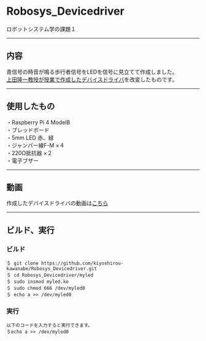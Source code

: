 # Robosys_Devicedriver
ロボットシステム学の課題１

---
## 内容 
青信号の時音が鳴る歩行者信号をLEDを信号に見立てて作成しました。  
[上田隆一教授が授業で作成したデバイスドライバ](https://github.com/ryuichiueda/robosys_device_drivers/blob/master/myled.c)を改変したものです。

---
## 使用したもの
・Raspberry Pi 4 ModelB  
・ブレッドボード  
・5mm LED 赤、緑  
・ジャンパー線F-M ×４  
・220Ω抵抗器 ×２  
・電子ブザー  

---
## 動画
作成したデバイスドライバの動画は[こちら](https://youtu.be/p71gfhBcQgs)

---
## ビルド、実行
### ビルド
```
＄ git clone https://github.com/kiyoshirou-kawanabe/Robosys_Devicedriver.git  
＄ cd Robosys_Devicedriver/myled  
＄ sudo insmod myled.ko  
＄ sudo chmod 666 /dev/myled0  
＄ echo a >> /dev/myled0  
```  
### 実行
```  
以下のコードを入力すると実行できます。  
＄echo a >> /dev/myled0  
